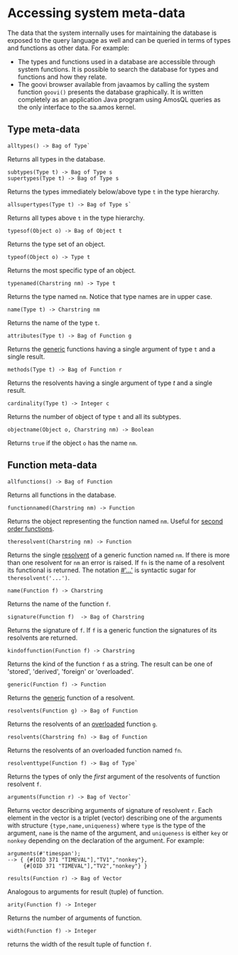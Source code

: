 # Accessing system meta-data

The data that the system internally uses for maintaining the database is exposed to the query language as well and can be queried in terms of types and functions as other data. For example:

- The types and functions used in a database are accessible through system functions. It is possible to search the database for types and functions and how they relate.
-   The goovi browser available from javaamos by calling the system function `goovi()` presents the database graphically. It is written completely as an application Java program using AmosQL queries as the only interface to the sa.amos kernel.

## Type meta-data

```
alltypes() -> Bag of Type`
```
Returns all types in the database.

```
subtypes(Type t) -> Bag of Type s
supertypes(Type t) -> Bag of Type s
```
Returns the types immediately below/above type `t` in the type hierarchy.

```
allsupertypes(Type t) -> Bag of Type s`
```
Returns all types above `t` in the type hierarchy.

```
typesof(Object o) -> Bag of Object t
```
Returns the type set of an object.

```
typeof(Object o) -> Type t
```
Returns the most specific type of an object.

```
typenamed(Charstring nm) -> Type t
```
Returns the type named `nm`. Notice that type names are in upper case.

```
name(Type t) -> Charstring nm
```
Returns the name of the type `t`.

```
attributes(Type t) -> Bag of Function g
```
Returns the [generic](#overloaded-functions) functions having a single argument of type `t` and a single result.

```
methods(Type t) -> Bag of Function r
```
Returns the resolvents having a single argument of type *t* and a single result.

```
cardinality(Type t) -> Integer c
```
Returns the number of object of type `t` and all its subtypes.

```
objectname(Object o, Charstring nm) -> Boolean
```
Returns `true` if the object `o` has the name `nm`.

## Function meta-data

```
allfunctions() -> Bag of Function
```
Returns all functions in the database.

```
functionnamed(Charstring nm) -> Function
```
Returns the object representing the function named `nm`. Useful for [second order functions](#second-order-functions).

```
theresolvent(Charstring nm) -> Function
```
Returns the single [resolvent](#overloaded-functions) of a generic function named `nm`. If there is more than one resolvent for `nm` an error is raised. If `fn` is the name of a resolvent its functional is returned. The notation [#'...'](#functional-constant) is syntactic sugar for `theresolvent('...')`.

```
name(Function f) -> Charstring
```
Returns the name of the function `f`.

```
signature(Function f)  -> Bag of Charstring
```
Returns the signature of `f`. If `f` is a generic function the signatures of its resolvents are returned.

```
kindoffunction(Function f) -> Charstring
```

Returns the kind of the function `f` as a string. The result can be one of 'stored', 'derived', 'foreign' or 'overloaded'.

```
generic(Function f) -> Function
```
Returns the [generic](#overloaded-functions) function of a resolvent.

```
resolvents(Function g) -> Bag of Function
```
Returns the resolvents of an [overloaded](#overloaded-functions) function `g`.

```
resolvents(Charstring fn) -> Bag of Function
```
Returns the resolvents of an overloaded function named `fn`.

```
resolventtype(Function f) -> Bag of Type`
```
Returns the types of only the *first* argument of the resolvents of function resolvent `f`.

```
arguments(Function r) -> Bag of Vector`
```
Returns vector describing arguments of signature of resolvent `r`. Each element in the vector is a triplet (vector) describing one of the arguments with structure `{type,name,uniqueness}` where `type` is the type of the argument, `name` is the name of the argument, and `uniqueness` is either `key` or `nonkey` depending on the declaration of the argument. For example:

```
arguments(#'timespan');  
--> { {#[OID 371 "TIMEVAL"],"TV1","nonkey"},
     {#[OID 371 "TIMEVAL"],"TV2","nonkey"} }
```

```
results(Function r) -> Bag of Vector
```
Analogous to arguments for result (tuple) of function.

```
arity(Function f) -> Integer
```
Returns the number of arguments of function.

```
width(Function f) -> Integer
```
returns the width of the result tuple of function `f`.
